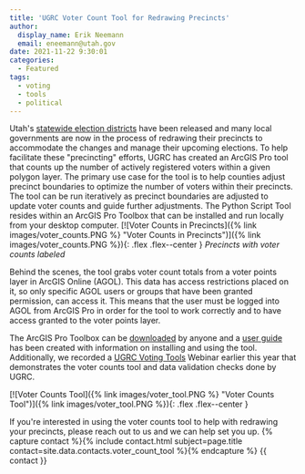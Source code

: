 ```yaml
---
title: 'UGRC Voter Count Tool for Redrawing Precincts'
author:
  display_name: Erik Neemann
  email: eneemann@utah.gov
date: 2021-11-22 9:30:01
categories:
  - Featured
tags:
  - voting
  - tools
  - political
---
```


Utah's [statewide election districts](https://opendata.gis.utah.gov/search?q=election) have been released and many local governments are now in the process of redrawing their precincts to accommodate the changes and manage their upcoming elections.  To help facilitate these "precincting" efforts, UGRC has created an ArcGIS Pro tool that counts up the number of actively registered voters within a given polygon layer.  The primary use case for the tool is to help counties adjust precinct boundaries to optimize the number of voters within their precincts.  The tool can be run iteratively as precinct boundaries are adjusted to update voter counts and guide further adjustments.  The Python Script Tool resides within an ArcGIS Pro Toolbox that can be installed and run locally from your desktop computer.
[![Voter Counts in Precincts]({% link images/voter_counts.PNG %} "Voter Counts in Precincts")]({% link images/voter_counts.PNG %}){: .flex .flex--center }
_Precincts with voter counts labeled_

Behind the scenes, the tool grabs voter count totals from a voter points layer in ArcGIS Online (AGOL).  This data has access restrictions placed on it, so only specific AGOL users or groups that have been granted permission, can access it.  This means that the user must be logged into AGOL from ArcGIS Pro in order for the tool to work correctly and to have access granted to the voter points layer.

The ArcGIS Pro Toolbox can be [downloaded](https://drive.google.com/file/d/1i9OZdYVBkDs-EeFu9JItVTk8rNCs1K0M/view?usp=sharing) by anyone and a [user guide](https://docs.google.com/document/d/1BG-FPROoZkfsoAScDLLSvHGMLuFucdlzaJRILp33rSk) has been created with information on installing and using the tool.  Additionally, we recorded a [UGRC Voting Tools](https://drive.google.com/file/d/1i6ZIwuJjlA0MXdaIxbQcsvUO8nTrkFqe/view) Webinar earlier this year that demonstrates the voter counts tool and data validation checks done by UGRC.

[![Voter Counts Tool]({% link images/voter_tool.PNG %} "Voter Counts Tool")]({% link images/voter_tool.PNG %}){: .flex .flex--center }

If you're interested in using the voter counts tool to help with redrawing your precincts, please reach out to us and we can help set you up.  {% capture contact %}{% include contact.html subject=page.title contact=site.data.contacts.voter_count_tool %}{% endcapture %}
{{ contact }}
